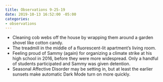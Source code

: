 ```yaml
---
title: Observations 9-25-19
date: 2019-10-13 16:52:00 -05:00
categories:
- observations
---
```


- Cleaning cob webs off the house by wrapping them around a garden shovel like cotton candy.
- The treadmill in the middle of a fluorescent-lit apartment’s living room.
- Feeling proud of Sammy (again) for organizing a climate strike at his high school in 2016, before they were more widespread. Only a handful of students participated and Sammy was given detention.
- Seasonal Affective Disorder may be setting in, but at least the earlier sunsets make automatic Dark Mode turn on more quickly.